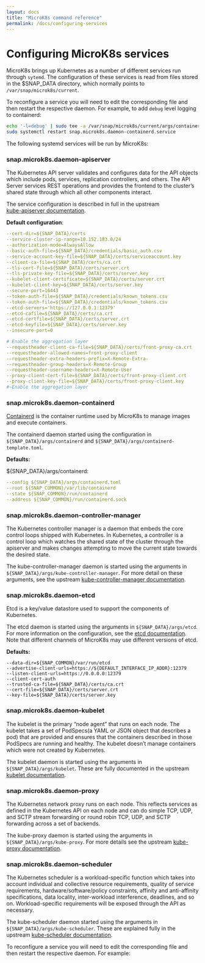 ```yaml
---
layout: docs
title: "MicroK8s command reference"
permalink: /docs/configuring-services
---
```


# Configuring MicroK8s services

MicroK8s brings up Kubernetes as a number of different services run through
`sytemd`. The configuration of these services is read from files stored
in the $SNAP_DATA directory, which normally points to
`/var/snap/microk8s/current`.

To reconfigure a service you will need to edit the corresponding file and then
restart the respective daemon. For example, to add `debug` level logging to
containerd:

```bash
echo '-l=debug' | sudo tee -a /var/snap/microk8s/current/args/containerd
sudo systemctl restart snap.microk8s.daemon-containerd.service
```

The following systemd services will be run by MicroK8s:


### snap.microk8s.daemon-apiserver

The Kubernetes API server validates and configures data for the API objects
which include pods, services, replication controllers, and others. The API
Server services REST operations and provides the frontend to the cluster’s
shared state through which all other components interact.

The service configuration is described in full in the upstream  
[kube-apiserver documentation][kube-apiserver].

**Default configuration**:

```yaml
--cert-dir=${SNAP_DATA}/certs
--service-cluster-ip-range=10.152.183.0/24
--authorization-mode=AlwaysAllow
--basic-auth-file=${SNAP_DATA}/credentials/basic_auth.csv
--service-account-key-file=${SNAP_DATA}/certs/serviceaccount.key
--client-ca-file=${SNAP_DATA}/certs/ca.crt
--tls-cert-file=${SNAP_DATA}/certs/server.crt
--tls-private-key-file=${SNAP_DATA}/certs/server.key
--kubelet-client-certificate=${SNAP_DATA}/certs/server.crt
--kubelet-client-key=${SNAP_DATA}/certs/server.key
--secure-port=16443
--token-auth-file=${SNAP_DATA}/credentials/known_tokens.csv
--token-auth-file=${SNAP_DATA}/credentials/known_tokens.csv
--etcd-servers='https://127.0.0.1:12379'
--etcd-cafile=${SNAP_DATA}/certs/ca.crt
--etcd-certfile=${SNAP_DATA}/certs/server.crt
--etcd-keyfile=${SNAP_DATA}/certs/server.key
--insecure-port=0

# Enable the aggregation layer
--requestheader-client-ca-file=${SNAP_DATA}/certs/front-proxy-ca.crt
--requestheader-allowed-names=front-proxy-client
--requestheader-extra-headers-prefix=X-Remote-Extra-
--requestheader-group-headers=X-Remote-Group
--requestheader-username-headers=X-Remote-User
--proxy-client-cert-file=${SNAP_DATA}/certs/front-proxy-client.crt
--proxy-client-key-file=${SNAP_DATA}/certs/front-proxy-client.key
#~Enable the aggregation layer
```

### snap.microk8s.daemon-containerd

[Containerd](https://containerd.io/) is the container runtime used by MicroK8s
to manage images and execute containers.

The containerd daemon started using the configuration in
`${SNAP_DATA}/args/containerd` and `${SNAP_DATA}/args/containerd-template.toml`.

**Defaults:**

${SNAP_DATA}/args/containerd:

```yaml
--config ${SNAP_DATA}/args/containerd.toml
--root ${SNAP_COMMON}/var/lib/containerd
--state ${SNAP_COMMON}/run/containerd
--address ${SNAP_COMMON}/run/containerd.sock
```

### snap.microk8s.daemon-controller-manager

The Kubernetes controller manager is a daemon that embeds the core control
loops shipped with Kubernetes. In Kubernetes, a controller is a control loop
which watches the shared state of the cluster through the apiserver and makes
changes attempting to move the current state towards the desired state.

The kube-controller-manager daemon is started using the arguments in
`${SNAP_DATA}/args/kube-controller-manager`. For more detail on these
arguments, see the upstream
[kube-controller-manager documentation][kube-controller-manager].

### snap.microk8s.daemon-etcd

Etcd is a key/value datastore used to support the components of Kubernetes.

The etcd daemon is started using the arguments in `${SNAP_DATA}/args/etcd`. For
more information on the configuration, see the [etcd documentation][etcd]. Note
that different channels of MicroK8s may use different versions of etcd.


**Defaults:**

```ỳaml
--data-dir=${SNAP_COMMON}/var/run/etcd
--advertise-client-urls=https://${DEFAULT_INTERFACE_IP_ADDR}:12379
--listen-client-urls=https://0.0.0.0:12379
--client-cert-auth
--trusted-ca-file=${SNAP_DATA}/certs/ca.crt
--cert-file=${SNAP_DATA}/certs/server.crt
--key-file=${SNAP_DATA}/certs/server.key
```

### snap.microk8s.daemon-kubelet

The kubelet is the primary “node agent” that runs on each node. The kubelet
takes a set of PodSpecs(a YAML or JSON object that describes a pod) that are
provided and ensures that the containers described in those PodSpecs are
running and healthy. The kubelet doesn’t manage containers which were not
created by Kubernetes.

The kubelet daemon is started using the arguments in
`${SNAP_DATA}/args/kubelet`. These are fully documented in the upstream
[kubelet documentation][kubelet].

### snap.microk8s.daemon-proxy

The Kubernetes network proxy runs on each node. This reflects services as
defined in the Kubernetes API on each node and can do simple TCP, UDP, and SCTP
stream forwarding or round robin TCP, UDP, and SCTP forwarding across a set of
backends.

The kube-proxy daemon is started using the arguments in
`${SNAP_DATA}/args/kube-proxy`. For more details see the upstream
[kube-proxy documentation][kube-proxy].

### snap.microk8s.daemon-scheduler

The Kubernetes scheduler is a workload-specific function which takes into
account individual and collective resource requirements, quality of service
requirements, hardware/software/policy constraints, affinity and anti-affinity
specifications, data locality, inter-workload interference, deadlines, and so
on. Workload-specific requirements will be exposed through the API as
necessary.

The kube-scheduler daemon started using the arguments in
`${SNAP_DATA}/args/kube-scheduler`. These are explained fully in the
upstream [kube-scheduler documentation][kube-scheduler].


To reconfigure a service you will need to edit the corresponding file and then restart the respective daemon. For example:



<!-- LINKS -->

[kube-apiserver]: https://kubernetes.io/docs/reference/command-line-tools-reference/kube-apiserver/
[kube-scheduler]: https://kubernetes.io/docs/reference/command-line-tools-reference/kube-scheduler/
[kube-controller-manager]: https://kubernetes.io/docs/reference/command-line-tools-reference/kube-controller-manager/
[kube-proxy]: https://kubernetes.io/docs/reference/command-line-tools-reference/kube-proxy/
[etcd]: https://etcd.io/docs/v3.4.0/op-guide/configuration/
[kubelet]: https://kubernetes.io/docs/reference/command-line-tools-reference/kubelet/
